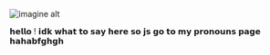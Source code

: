 ![imagine alt](https://github.com/morguekitti/morguekitti/blob/1b75bf5b31126bdfbd8b950047cb757a60c0ac64/8ec21e8a56a00089f88d104d6ab0f223.jpg)





𝗵𝗲𝗹𝗹𝗼 ! 𝗶𝗱𝗸 𝘄𝗵𝗮𝘁 𝘁𝗼 𝘀𝗮𝘆 𝗵𝗲𝗿𝗲 𝘀𝗼 𝗷𝘀 𝗴𝗼 𝘁𝗼 𝗺𝘆 𝗽𝗿𝗼𝗻𝗼𝘂𝗻𝘀 𝗽𝗮𝗴𝗲 𝗵𝗮𝗵𝗮𝗯𝗳𝗴𝗵𝗴𝗵

